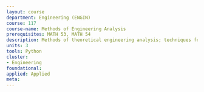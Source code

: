 ```yaml
---
layout: course 
department: Engineering (ENGIN)
course: 117
course-name: Methods of Engineering Analysis
prerequisites: MATH 53, MATH 54
description: Methods of theoretical engineering analysis; techniques for analyzing partial differential equations and the use of special functions related to engineering systems. Sponsoring Department - Mechanical Engineering.
units: 3
tools: Python
cluster:
- Engineering
foundational: 
applied: Applied
meta: 
---
```

